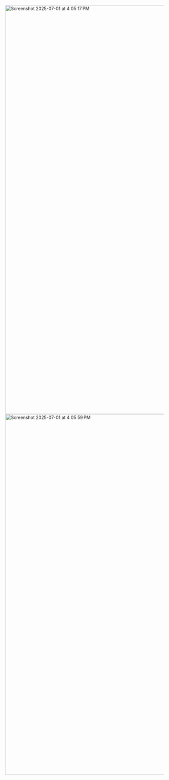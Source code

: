 <img width="1296" alt="Screenshot 2025-07-01 at 4 05 17 PM" src="https://github.com/user-attachments/assets/5e68abbf-c1ff-4cdb-a55a-62a5c4f17a33" />
<img width="1143" alt="Screenshot 2025-07-01 at 4 05 59 PM" src="https://github.com/user-attachments/assets/898ca57f-f6ce-4a69-915f-71b84eca6fa7" />
